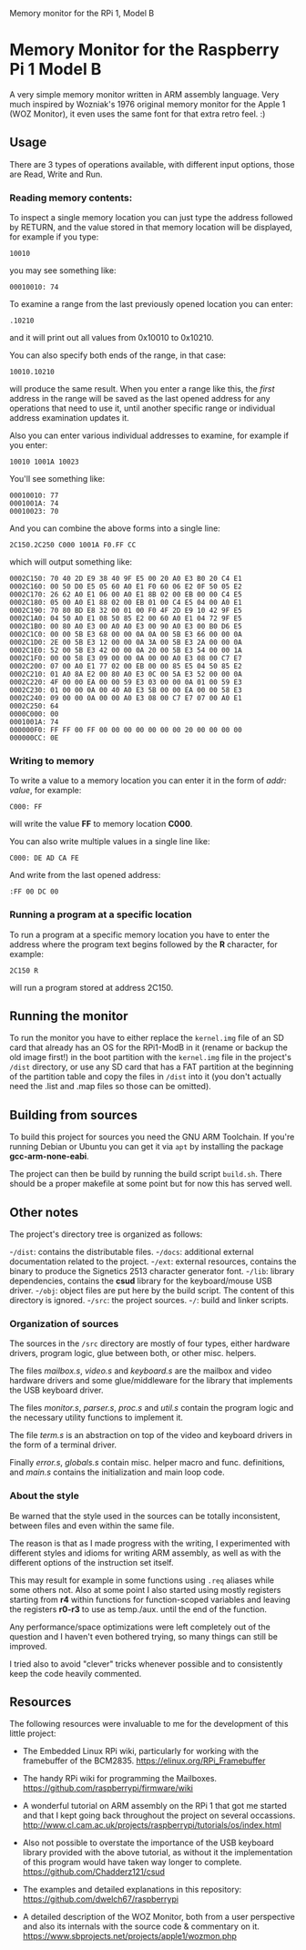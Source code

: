 Memory monitor for the RPi 1, Model B

# Memory Monitor for the Raspberry Pi 1 Model B

A very simple memory monitor written in ARM assembly language. Very much inspired by Wozniak's 1976 original memory monitor for the Apple 1 (WOZ Monitor), it even uses the same font for that extra retro feel. :)

## Usage

There are 3 types of operations available, with different input options, those are Read, Write and Run.

### Reading memory contents:

To inspect a single memory location you can just type the address followed by RETURN, and the value stored in that memory location will be displayed, for example if you type:
```
10010
```
you may see something like:
```
00010010: 74
```

To examine a range from the last previously opened location you can enter:
```
.10210
```
and it will print out all values from 0x10010 to 0x10210.

You can also specify both ends of the range, in that case:
```
10010.10210
```
will produce the same result. When you enter a range like this, the _first_ address in the range will be saved as the last opened address for any operations that need to use it, until another specific range or individual address examination updates it.

Also you can enter various individual addresses to examine, for example if you enter:
```
10010 1001A 10023
```

You'll see something like:
```
00010010: 77
0001001A: 74
00010023: 70
```

And you can combine the above forms into a single line:
```
2C150.2C250 C000 1001A F0.FF CC
```
which will output something like:
```
0002C150: 70 40 2D E9 38 40 9F E5 00 20 A0 E3 B0 20 C4 E1
0002C160: 00 50 D0 E5 05 60 A0 E1 F0 60 06 E2 0F 50 05 E2
0002C170: 26 62 A0 E1 06 00 A0 E1 8B 02 00 EB 00 00 C4 E5
0002C180: 05 00 A0 E1 88 02 00 EB 01 00 C4 E5 04 00 A0 E1
0002C190: 70 80 BD E8 32 00 01 00 F0 4F 2D E9 10 42 9F E5
0002C1A0: 04 50 A0 E1 08 50 85 E2 00 60 A0 E1 04 72 9F E5
0002C1B0: 00 80 A0 E3 00 A0 A0 E3 00 90 A0 E3 00 B0 D6 E5
0002C1C0: 00 00 5B E3 68 00 00 0A 0A 00 5B E3 66 00 00 0A 
0002C1D0: 2E 00 5B E3 12 00 00 0A 3A 00 5B E3 2A 00 00 0A
0002C1E0: 52 00 5B E3 42 00 00 0A 20 00 5B E3 54 00 00 1A
0002C1F0: 00 00 58 E3 09 00 00 0A 00 00 A0 E3 08 00 C7 E7
0002C200: 07 00 A0 E1 77 02 00 EB 00 00 85 E5 04 50 85 E2
0002C210: 01 A0 8A E2 00 80 A0 E3 0C 00 5A E3 52 00 00 0A
0002C220: 4F 00 00 EA 00 00 59 E3 03 00 00 0A 01 00 59 E3
0002C230: 01 00 00 0A 00 40 A0 E3 5B 00 00 EA 00 00 58 E3
0002C240: 09 00 00 0A 00 00 A0 E3 08 00 C7 E7 07 00 A0 E1
0002C250: 64
0000C000: 00
0001001A: 74
000000F0: FF FF 00 FF 00 00 00 00 00 00 00 20 00 00 00 00
000000CC: 0E
```

### Writing to memory

To write a value to a memory location you can enter it in the form of _addr: value_, for example:
```
C000: FF
```
will write the value **FF** to memory location **C000**.

You can also write multiple values in a single line like:
```
C000: DE AD CA FE
```

And write from the last opened address:
```
:FF 00 DC 00
```

### Running a program at a specific location

To run a program at a specific memory location you have to enter the address where the program text begins followed by the **R** character, for example:
```
2C150 R
```
will run a program stored at address 2C150.

## Running the monitor

To run the monitor you have to either replace the `kernel.img` file of an SD card that already has an OS for the RPi1-ModB in it (rename or backup the old image first!) in the boot partition with the `kernel.img` file in the project's `/dist` directory, or use any SD card that has a FAT partition at the beginning of the partition table and copy the files in `/dist` into it (you don't actually need the .list and .map files so those can be omitted).

## Building from sources

To build this project for sources you need the GNU ARM Toolchain. If you're running Debian or Ubuntu you can get it via `apt` by installing the package **gcc-arm-none-eabi**.

The project can then be build by running the build script `build.sh`. There should be a proper makefile at some point but for now this has served well.

## Other notes

The project's directory tree is organized as follows:

-`/dist`: contains the distributable files.
-`/docs`: additional external documentation related to the project.
-`/ext`: external resources, contains the binary to produce the Signetics 2513 character generator font.
-`/lib`: library dependencies, contains the **csud** library for the keyboard/mouse USB driver.
-`/obj`: object files are put here by the build script. The content of this directory is ignored.
-`/src`: the project sources.
-`/`: build and linker scripts.

### Organization of sources

The sources in the `/src` directory are mostly of four types, either hardware drivers, program logic, glue between both, or other misc. helpers.

The files _mailbox.s_,  _video.s_ and _keyboard.s_ are the mailbox and video hardware drivers and some glue/middleware for the library that implements the USB keyboard driver.

The files _monitor.s_, _parser.s_, _proc.s_ and _util.s_ contain the program logic and the necessary utility functions to implement it.

The file _term.s_ is an abstraction on top of the video and keyboard drivers in the form of a terminal driver.

Finally _error.s_, _globals.s_ contain misc. helper macro and func. definitions, and _main.s_ contains the initialization and main loop code.

### About the style

Be warned that the style used in the sources can be totally inconsistent, between files and even within the same file.

The reason is that as I made progress with the writing, I experimented with different styles and idioms for writing ARM assembly, as well as with the different options of the instruction set itself.

This may result for example in some functions using `.req` aliases while some others not. Also at some point I also started using mostly registers starting from **r4** within functions for function-scoped variables and leaving the registers **r0-r3** to use as temp./aux. until the end of the function.  

Any performance/space optimizations were left completely out of the question and I haven't even bothered trying, so many things can still be improved.

I tried also to avoid "clever" tricks whenever possible and to consistently keep the code heavily commented.

## Resources

The following resources were invaluable to me for the development of this little project:

- The Embedded Linux RPi wiki, particularly for working with the framebuffer of the BCM2835.
https://elinux.org/RPi_Framebuffer

- The handy RPi wiki for programming the Mailboxes.
https://github.com/raspberrypi/firmware/wiki

- A wonderful tutorial on ARM assembly on the RPi 1 that got me started and that I kept going back throughout the project on several occassions.
http://www.cl.cam.ac.uk/projects/raspberrypi/tutorials/os/index.html

- Also not possible to overstate the importance of the USB keyboard library provided with the above tutorial, as without it the implementation of this program would have taken way longer to complete.
https://github.com/Chadderz121/csud

- The examples and detailed explanations in this repository:
https://github.com/dwelch67/raspberrypi

- A detailed description of the WOZ Monitor, both from a user perspective and also its internals with the source code & commentary on it.
https://www.sbprojects.net/projects/apple1/wozmon.php
